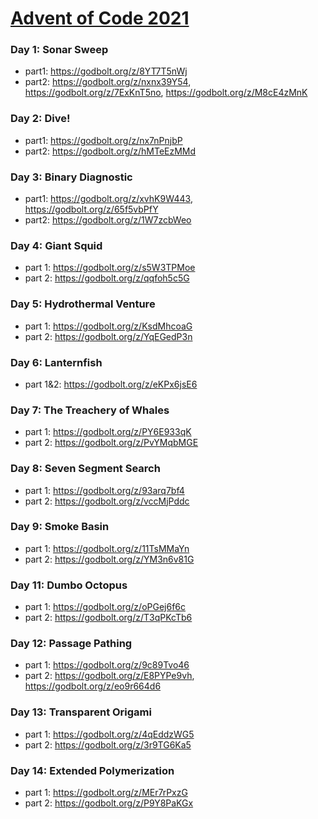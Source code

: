 # [Advent of Code 2021](https://adventofcode.com/2021)

### Day 1: Sonar Sweep
* part1: https://godbolt.org/z/8YT7T5nWj
* part2: https://godbolt.org/z/nxnx39Y54, https://godbolt.org/z/7ExKnT5no, https://godbolt.org/z/M8cE4zMnK
### Day 2: Dive!
* part1: https://godbolt.org/z/nx7nPnjbP
* part2: https://godbolt.org/z/hMTeEzMMd
### Day 3: Binary Diagnostic
* part1: https://godbolt.org/z/xvhK9W443, https://godbolt.org/z/65f5vbPfY
* part2: https://godbolt.org/z/1W7zcbWeo
### Day 4: Giant Squid
* part 1: https://godbolt.org/z/s5W3TPMoe
* part 2: https://godbolt.org/z/qqfoh5c5G
### Day 5: Hydrothermal Venture
* part 1: https://godbolt.org/z/KsdMhcoaG
* part 2: https://godbolt.org/z/YqEGedP3n
### Day 6: Lanternfish
* part 1&2: https://godbolt.org/z/eKPx6jsE6
### Day 7: The Treachery of Whales
* part 1: https://godbolt.org/z/PY6E933qK
* part 2: https://godbolt.org/z/PvYMqbMGE
### Day 8: Seven Segment Search
* part 1: https://godbolt.org/z/93arq7bf4
* part 2: https://godbolt.org/z/vccMjPddc
### Day 9: Smoke Basin
* part 1: https://godbolt.org/z/11TsMMaYn
* part 2: https://godbolt.org/z/YM3n6v81G
### Day 11: Dumbo Octopus
* part 1: https://godbolt.org/z/oPGej6f6c
* part 2: https://godbolt.org/z/T3qPKcTb6
### Day 12: Passage Pathing
* part 1: https://godbolt.org/z/9c89Tvo46
* part 2: https://godbolt.org/z/E8PYPe9vh, https://godbolt.org/z/eo9r664d6
### Day 13: Transparent Origami
* part 1: https://godbolt.org/z/4qEddzWG5
* part 2: https://godbolt.org/z/3r9TG6Ka5
### Day 14: Extended Polymerization
* part 1: https://godbolt.org/z/MEr7rPxzG
* part 2: https://godbolt.org/z/P9Y8PaKGx
